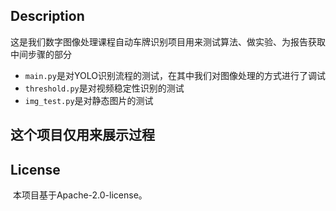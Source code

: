 ## Description
这是我们数字图像处理课程自动车牌识别项目用来测试算法、做实验、为报告获取中间步骤的部分

- `main.py`是对YOLO识别流程的测试，在其中我们对图像处理的方式进行了调试
- `threshold.py`是对视频稳定性识别的测试
- `img_test.py`是对静态图片的测试

## 这个项目仅用来展示过程
## License
​ 本项目基于Apache-2.0-license。
